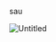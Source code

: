 sau 

![Untitled](https://github.com/joaorelva/HackTheBox/assets/45034257/798d293b-5457-4b15-aeba-2a5aaf8c367e)
